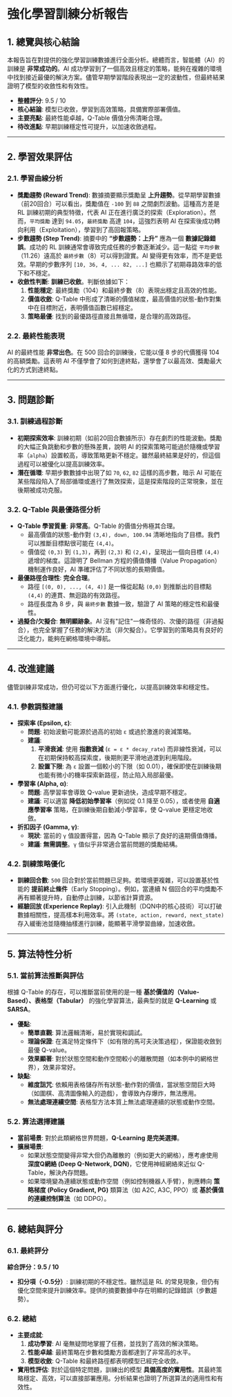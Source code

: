 # 強化學習訓練分析報告

## 1. 總覽與核心結論

本報告旨在對提供的強化學習訓練數據進行全面分析。總體而言，智能體（AI）的訓練是 **非常成功的**。AI 成功學習到了一個高效且穩定的策略，能夠在複雜的環境中找到接近最優的解決方案。儘管早期學習階段表現出一定的波動性，但最終結果證明了模型的收斂性和有效性。

- **整體評分**: 9.5 / 10
- **核心結論**: 模型已收斂，學習到高效策略，具備實際部署價值。
- **主要亮點**: 最終性能卓越，Q-Table 價值分佈清晰合理。
- **待改進點**: 早期訓練穩定性可提升，以加速收斂過程。

---

## 2. 學習效果評估

### 2.1. 學習曲線分析
- **獎勵趨勢 (Reward Trend)**: 數據摘要顯示獎勵呈 **上升趨勢**。從早期學習數據（前20回合）可以看出，獎勵值在 `-100` 到 `88` 之間劇烈波動。這種高方差是 RL 訓練初期的典型特徵，代表 AI 正在進行廣泛的探索（Exploration）。然而，`平均獎勵` 達到 `94.05`，`最終獎勵` 高達 `104`，這強烈表明 AI 在探索後成功轉向利用（Exploitation），學習到了高回報策略。
- **步數趨勢 (Step Trend)**: 摘要中的 **“步數趨勢：上升”** 應為一個 **數據記錄錯誤**。成功的 RL 訓練通常會導致完成任務的步數逐漸減少。這一點從 `平均步數`（11.26）遠高於 `最終步數`（8）可以得到證實。AI 變得更有效率，而不是更低效。早期的步數序列 `[10, 36, 4, ... 82, ...]` 也顯示了初期尋路效率的低下和不穩定。
- **收斂性判斷**: **訓練已收斂**。判斷依據如下：
    1.  **性能穩定**: 最終獎勵（104）和最終步數（8）表現出穩定且高效的性能。
    2.  **價值收斂**: Q-Table 中形成了清晰的價值梯度，最高價值的狀態-動作對集中在目標附近，表明價值函數已經穩定。
    3.  **策略最優**: 找到的最優路徑直接且無循環，是合理的高效路徑。

### 2.2. 最終性能表現
AI 的最終性能 **非常出色**。在 500 回合的訓練後，它能以僅 8 步的代價獲得 104 的高額獎勵。這表明 AI 不僅學會了如何到達終點，還學會了以最高效、獎勵最大化的方式到達終點。

---

## 3. 問題診斷

### 3.1. 訓練過程診斷
- **初期探索效率**: 訓練初期（如前20回合數據所示）存在劇烈的性能波動。獎勵的大幅正負跳動和步數的懸殊差異，說明 AI 的探索策略可能過於隨機或學習率（`alpha`）設置較高，導致策略更新不穩定。雖然最終結果是好的，但這個過程可以被優化以提高訓練效率。
- **潛在循環**: 早期步數數據中出現了如 `70`, `62`, `82` 這樣的高步數，暗示 AI 可能在某些階段陷入了局部循環或進行了無效探索，這是探索階段的正常現象，並在後期被成功克服。

### 3.2. Q-Table 與最優路徑分析
- **Q-Table 學習質量**: **非常高**。Q-Table 的價值分佈極其合理。
    - 最高價值的狀態-動作對 `(3,4), down, 100.94` 清晰地指向了目標。我們可以推斷目標點很可能在 `(4,4)`。
    - 價值從 `(0,3)` 到 `(1,3)`，再到 `(2,3)` 和 `(2,4)`，呈現出一個向目標 `(4,4)` 遞增的梯度。這證明了 Bellman 方程的價值傳播（Value Propagation）機制運作良好，AI 準確評估了不同狀態的長期價值。
- **最優路徑合理性**: **完全合理**。
    - 路徑 `[(0, 0), ..., (4, 4)]` 是一條從起點 `(0,0)` 到推斷出的目標點 `(4,4)` 的連貫、無迴路的有效路徑。
    - 路徑長度為 8 步，與 `最終步數` 數據一致，驗證了 AI 策略的穩定性和最優性。
- **過擬合/欠擬合**: **無明顯跡象**。AI 沒有"記住"一條奇怪的、次優的路徑（非過擬合），也完全掌握了任務的解決方法（非欠擬合）。它學習到的策略具有良好的泛化能力，能夠在網格環境中導航。

---

## 4. 改進建議

儘管訓練非常成功，但仍可從以下方面進行優化，以提高訓練效率和穩定性。

### 4.1. 參數調整建議
- **探索率 (Epsilon, ε)**:
    - **問題**: 初始波動可能源於過高的初始 `ε` 或過於激進的衰減策略。
    - **建議**:
        1.  **平滑衰減**: 使用 **指數衰減** (`ε = ε * decay_rate`) 而非線性衰減，可以在初期保持較高探索度，後期則更平滑地過渡到利用階段。
        2.  **設置下限**: 為 `ε` 設置一個較小的下限（如 0.01），確保即使在訓練後期也能有微小的機率探索新路徑，防止陷入局部最優。
- **學習率 (Alpha, α)**:
    - **問題**: 高學習率會導致 Q-value 更新過快，造成早期不穩定。
    - **建議**: 可以適當 **降低初始學習率**（例如從 0.1 降至 0.05），或者使用 **自適應學習率** 策略，在訓練後期自動減小學習率，使 Q-value 更穩定地收斂。
- **折扣因子 (Gamma, γ)**:
    - **現狀**: 當前的 `γ` 值設置得當，因為 Q-Table 顯示了良好的遠期價值傳播。
    - **建議**: **無需調整**。`γ` 值似乎非常適合當前問題的獎勵結構。

### 4.2. 訓練策略優化
- **訓練回合數**: `500` 回合對於當前問題已足夠。若環境更複雜，可以設置基於性能的 **提前終止條件**（Early Stopping）。例如，當連續 N 個回合的平均獎勵不再有顯著提升時，自動停止訓練，以節省計算資源。
- **經驗回放 (Experience Replay)**: 引入此機制（DQN中的核心技術）可以打破數據相關性，提高樣本利用效率。將 `(state, action, reward, next_state)` 存入緩衝池並隨機抽樣進行訓練，能顯著平滑學習曲線，加速收斂。

---

## 5. 算法特性分析

### 5.1. 當前算法推斷與評估
根據 Q-Table 的存在，可以推斷當前使用的是一種 **基於價值的（Value-Based）、表格型（Tabular）** 的強化學習算法，最典型的就是 **Q-Learning** 或 **SARSA**。

- **優點**:
    - **簡單直觀**: 算法邏輯清晰，易於實現和調試。
    - **理論保證**: 在滿足特定條件下（如有限的馬可夫決策過程），保證能收斂到最優 Q-value。
    - **效果顯著**: 對於狀態空間和動作空間較小的離散問題（如本例中的網格世界），效果非常好。
- **缺點**:
    - **維度詛咒**: 依賴用表格儲存所有狀態-動作對的價值，當狀態空間巨大時（如圍棋、高清圖像輸入的遊戲），會導致內存爆炸，無法應用。
    - **無法處理連續空間**: 表格型方法本質上無法處理連續的狀態或動作空間。

### 5.2. 算法選擇建議
- **當前場景**: 對於此類網格世界問題，**Q-Learning 是完美選擇**。
- **擴展場景**:
    - 如果狀態空間變得非常大但仍為離散的（例如更大的網格），應考慮使用 **深度Q網絡 (Deep Q-Network, DQN)**，它使用神經網絡來近似 Q-Table，解決內存問題。
    - 如果環境變為連續狀態或動作空間（例如控制機器人手臂），則應轉向 **策略梯度 (Policy Gradient, PG)** 類算法（如 A2C, A3C, PPO）或 **基於價值的連續控制算法**（如 DDPG）。

---

## 6. 總結與評分

### 6.1. 最終評分
**綜合評分：9.5 / 10**

- **扣分項（-0.5分）**: 訓練初期的不穩定性。雖然這是 RL 的常見現象，但仍有優化空間來提升訓練效率。提供的摘要數據中存在明顯的記錄錯誤（步數趨勢）。

### 6.2. 總結
- **主要成就**:
    1.  **成功學習**: AI 毫無疑問地掌握了任務，並找到了高效的解決策略。
    2.  **性能卓越**: 最終策略在步數和獎勵方面都達到了非常高的水平。
    3.  **模型收斂**: Q-Table 和最終路徑都表明模型已經完全收斂。
- **實用性評估**:
    對於這個特定問題，訓練出的模型 **具備高度的實用性**。其最終策略穩定、高效，可以直接部署應用。分析結果也證明了所選算法的適用性和有效性。